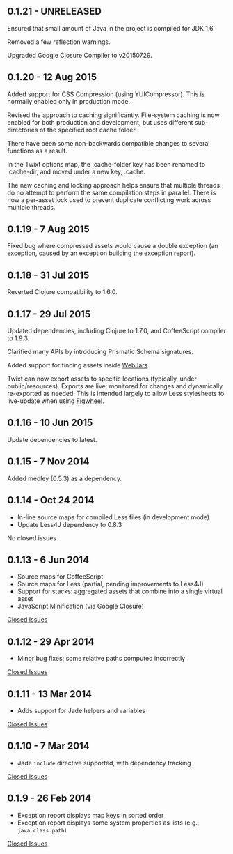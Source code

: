 ## 0.1.21 - UNRELEASED

Ensured that small amount of Java in the project is compiled for JDK 1.6.

Removed a few reflection warnings.
 
Upgraded Google Closure Compiler to v20150729.

## 0.1.20 - 12 Aug 2015

Added support for CSS Compression (using YUICompressor).
This is normally enabled only in production mode.

Revised the approach to caching significantly. 
File-system caching is now enabled for both production and development, but uses
different sub-directories of the specified root cache folder.

There have been some non-backwards compatible changes to several functions as a result.
 
In the Twixt options map, the :cache-folder key has been renamed to :cache-dir, and moved
under a new key, :cache.

The new caching and locking approach helps ensure that multiple threads do no attempt
to perform the same compilation steps in parallel.
There is now a per-asset lock used to prevent duplicate conflicting work across
multiple threads.

## 0.1.19 - 7 Aug 2015

Fixed bug where compressed assets would cause a double exception (an exception, caused by
an exception building the exception report).

## 0.1.18 - 31 Jul 2015

Reverted Clojure compatibility to 1.6.0.

## 0.1.17 - 29 Jul 2015

Updated dependencies, including Clojure to 1.7.0, and CoffeeScript compiler to 1.9.3.

Clarified many APIs by introducing Prismatic Schema signatures.

Added support for finding assets inside [WebJars](http://www.webjars.org/).

Twixt can now export assets to specific locations (typically, under public/resources).
Exports are live: monitored for changes and dynamically re-exported as needed.
This is intended largely to allow Less stylesheets to live-update when using
[Figwheel](https://github.com/bhauman/lein-figwheel).

## 0.1.16 - 10 Jun 2015

Update dependencies to latest.

## 0.1.15 - 7 Nov 2014

Added medley (0.5.3) as a dependency.
 
## 0.1.14 - Oct 24 2014

* In-line source maps for compiled Less files (in development mode)
* Update Less4J dependency to 0.8.3

No closed issues

## 0.1.13 - 6 Jun 2014

* Source maps for CoffeeScript
* Source maps for Less (partial, pending improvements to Less4J)
* Support for stacks: aggregated assets that combine into a single virtual asset
* JavaScript Minification (via Google Closure) 

[Closed Issues](https://github.com/AvisoNovate/twixt/issues?q=milestone%3A0.1.13)

## 0.1.12 - 29 Apr 2014

* Minor bug fixes; some relative paths computed incorrectly

[Closed Issues](https://github.com/AvisoNovate/twixt/issues?q=milestone%3A0.1.12)

## 0.1.11 - 13 Mar 2014

* Adds support for Jade helpers and variables

[Closed Issues](https://github.com/AvisoNovate/twixt/issues?q=milestone%3A0.1.11)

## 0.1.10 - 7 Mar 2014

* Jade `include` directive supported, with dependency tracking

[Closed Issues](https://github.com/AvisoNovate/twixt/issues?q=milestone%3A0.1.10)

## 0.1.9 - 26 Feb 2014

* Exception report displays map keys in sorted order
* Exception report displays some system properties as lists (e.g., `java.class.path`)

[Closed Issues](https://github.com/AvisoNovate/twixt/issues?q=milestone%3A0.1.9)
